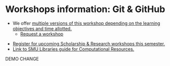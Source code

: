 
# Workshops information: Git & GitHub
- We offer [multiple versions of this workshop depending on the learning objectives and time allotted.](https://southernmethodistuniversity.github.io/git/index.html)
  - [Request a workshop](https://www.smu.edu/libraries/help/workshops)
* [Register for upcoming Scholarship & Research workshops this semester.](https://libcal.smu.edu/calendar/?cid=-1&t=g&d=0000-00-00&cal=-1&ct=55599&inc=0)
* [Link to SMU Libraries guide for Computational Resources.](https://guides.smu.edu/computationalskills)



DEMO CHANGE
